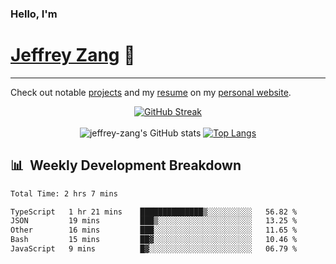 
### Hello, I'm 
# [Jeffrey Zang](https://www.linkedin.com/in/jeffreyzang/) 🦀

---

Check out notable [projects](https://jeffz.dev/projects) and my [resume](https://jeffz.dev/resume) on my [personal website](https://jeffz.dev/).

<div align = 'center'>

[![GitHub Streak](https://github-readme-streak-stats.herokuapp.com/?user=jeffrey-zang&theme=tokyonight)](https://git.io/streak-stats)
<br></br>
![jeffrey-zang's GitHub stats](https://github-readme-stats.vercel.app/api?username=jeffrey-zang&show_icons=true&theme=tokyonight&hide_rank=true&hide=stars) 
[![Top Langs](https://github-readme-stats.vercel.app/api/top-langs/?username=jeffrey-zang&hide=ShaderLab,HLSL&layout=compact&theme=tokyonight)](https://github.com/anuraghazra/github-readme-stats)

</div>

## 📊 &nbsp;Weekly Development Breakdown
<!--START_SECTION:waka-->

```txt
Total Time: 2 hrs 7 mins

TypeScript   1 hr 21 mins    ██████████████▒░░░░░░░░░░   56.82 %
JSON         19 mins         ███▒░░░░░░░░░░░░░░░░░░░░░   13.25 %
Other        16 mins         ███░░░░░░░░░░░░░░░░░░░░░░   11.65 %
Bash         15 mins         ██▓░░░░░░░░░░░░░░░░░░░░░░   10.46 %
JavaScript   9 mins          █▓░░░░░░░░░░░░░░░░░░░░░░░   06.79 %
```

<!--END_SECTION:waka-->


